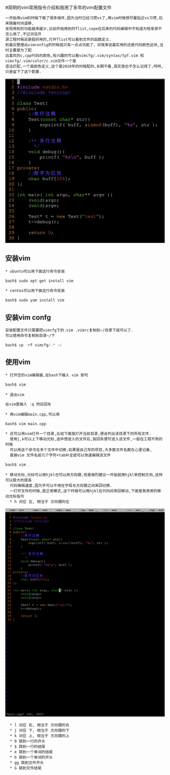 #简明的vim常用指令介绍和我用了多年的vim配置文件

    一开始用vim的时候下载了很多插件,因为当时已经习惯vs了,用vim时候想尽量贴近vs习惯,后来随着时间退移, 
	发现用到的功能越来越少,比如开始用到的Tlist,cope在后来的代码编辑中不知道为啥渐渐不怎么用了,不过浏览开
	源工程时候还是挺好用的,打开Tlist可以看到文件的函数定义. 
   	到最后整理出vimconfig的时候就只有一点点功能了，对我来说最实用的还是代码颜色这块,当时主要是为了配
	出喜欢的c,cpp代码的颜色,有兴趣的可以看vimcfg/.vim/syntax/tpf.vim 和vimcfg/.vim/color/c.vim文件一个是
	语法匹配,一个是颜色定义,这个是2010年的时候配的,长期不看,其实我也不怎么记得了,呵呵,只是留下了这个配置. 
	
![vim_color](res/vim_color.png)

## 安装vim
    * ubuntu可以用下面这行命令安装
```c
bash$ sudo apt-get install vim 
```
    * centos可以用下面这行命令安装
```c
bash$ sudo yum install vim 
```

## 安装vim confg
    安装配置文件只需要把vimcfg下的.vim .vimrc复制到~/目录下就可以了. 
    可以使用命令复制到目录~/下
```c
bash$ cp -rf vimcfg/.* ~/
```

## 使用vim
    * 打开空的vim编辑器,在bash下输入 vim 即可
```c
bash$ vim 
```

	* 退出vim
```c
在vim里输入 :q 然后回车
```

    * 用vim编辑main.cpp,可以用
```c
bash$ vim main.cpp
```

    * 还可以用vim打开一个目录,比如下面我打开当前目录,便会列出该目录下的所有文件. 
      使用j,k可以上下移动光标,选中想进入的文件后,按回车便可进入该文件,一般在工程不熟的时候
      可以用这个命令在多个文件中切换,如果是自己写的项目,大多数文件名都在心里记着, 
      直接vim 文件名前几个字符+tab补全就可以快速编辑该文件
```c
bash$ vim .
```
	* 移动光标,光标可以用hjkl也可以用方向键,但是强烈建议一开始就用hjkl来控制方向,这样可以极大的提高
	  代码编辑速度,因为手可以不用在字母与方向键之间来回切换.
	  一打开文件的时候,是正常模式,这个时候可以用hjkl在代码间来回移动,下面是我常用的移动光标指令
	  * h 对应 左, 相当于 方向键的左
![h](res/h.gif)

	  * l 对应 右, 相当于 方向键的右
	  * j 对应 下, 相当于 方向键的下
	  * k 对应 上, 相当于 方向键的上
	  * 0 跳到一行的开头
	  * $ 跳到一行的结尾
	  * e 跳到一个单词的结尾
	  * b 跳到一个单词的开头
	  * gg 跳到文件开头
	  * G 跳到文件结尾


